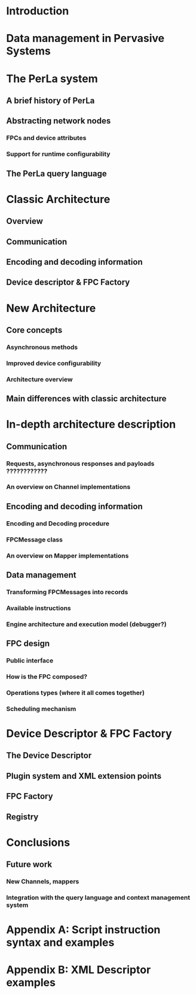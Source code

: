 # Introduction


# Data management in Pervasive Systems


# The PerLa system

## A brief history of PerLa

## Abstracting network nodes

### FPCs and device attributes

### Support for runtime configurability

## The PerLa query language


# Classic Architecture

## Overview

## Communication

## Encoding and decoding information

## Device descriptor & FPC Factory


# New Architecture

## Core concepts

### Asynchronous methods

### Improved device configurability

### Architecture overview

## Main differences with classic architecture


# In-depth architecture description

## Communication

### Requests, asynchronous responses and payloads ????????????

### An overview on Channel implementations


## Encoding and decoding information

### Encoding and Decoding procedure

### FPCMessage class

### An overview on Mapper implementations


## Data management

### Transforming FPCMessages into records

### Available instructions

### Engine architecture and execution model (debugger?)


## FPC design

### Public interface

### How is the FPC composed?

### Operations types (where it all comes together)

### Scheduling mechanism


# Device Descriptor & FPC Factory

## The Device Descriptor

## Plugin system and XML extension points

## FPC Factory

## Registry


# Conclusions

## Future work

### New Channels, mappers

### Integration with the query language and context management system


# Appendix A: Script instruction syntax and examples

# Appendix B: XML Descriptor examples